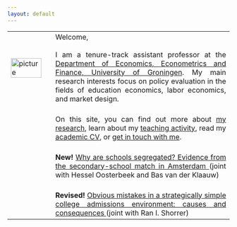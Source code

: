 ```yaml
---
layout: default
---
```


<table style="width:100%">
  <col width="20%">
  <col width="80%">
  <tr>
    <td><img src="{{ site.url }}/images/IMG_5500-Bearbeitet_potre.jpg" alt="picture" style="width:90%;" ></td>
    <td align = "justify"> Welcome, <br> <br> I am a tenure-track assistant professor at the <a href="https://www.rug.nl/research/eef/">Department of Economics, Econometrics and Finance, University of Groningen</a>. My main research interests focus on policy evaluation in the fields of education economics, labor economics, and market design. </td> 
  </tr>
  <tr>
    <td></td>
    <td align = "justify"><br> On this site, you can find out more about <a href="https://sovagos.github.io/1-research.html">my research</a>, learn about my <a href="https://sovagos.github.io/2-basic.html">teaching activity</a>, read my <a href="https://sovagos.github.io/3-CV.html">academic CV</a>, or <a href="https://sovagos.github.io/5-contact.html">get in touch with me</a>. </td> 
     </tr>
     <tr>
     <td></td>
     <td align = "justify"><br> <b>New!</b> <a href = "https://www.dropbox.com/s/78qigdswxd8ri8b/segregation2018sep.pdf?dl=0"> Why are schools segregated? Evidence from the secondary-school match in Amsterdam </a> (joint with Hessel Oosterbeek and Bas van der Klaauw) </td> 
     <tr>
     </tr>
     <td></td>
     <td align = "justify"><br> <b>Revised!</b> <a href = "https://drive.google.com/file/d/1HS4ZtgHSRM39tnn7m1wk17kTKA-mEF0M/view?usp=sharing"> Obvious mistakes in a strategically simple college admissions environment: causes and consequences </a> (joint with Ran I. Shorrer) </td> 
</table>
